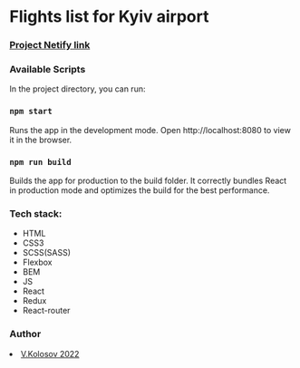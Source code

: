   <html>
    <h1>Flights list for Kyiv airport</h2>
    <h3><a href="https://superb-semifreddo-01cc2b.netlify.app/" target="_blank">Project Netify link </a></h3>

  <h3>  Available Scripts </h3>

In the project directory, you can run:
<h3 dir="auto"><a id="user-content-npm-start" class="anchor" aria-hidden="true" href="#npm-start"></a><code>npm start</code></h3>
Runs the app in the development mode.
Open http://localhost:8080 to view it in the browser.
<h3 dir="auto"><a id="user-content-npm-start" class="anchor" aria-hidden="true" href="#npm-start"></a><code>npm run build</code></h3>
Builds the app for production to the build folder.
It correctly bundles React in production mode and optimizes the build for the best performance.
   <h3>Tech stack:</h3>
    <ul>
      <li>HTML</li>
      <li>CSS3</li>
      <li>SCSS(SASS)</li>
      <li>Flexbox</li>
      <li>BEM</li>
      <li>JS</li>
      <li>React</li>
      <li>Redux</li>
      <li>React-router</li>
    </ul>
    <h3>Author</h3>
     <a href='https://linkedin.com/in/volodymyr-kolosov-b4889438' target="_blank"><li> V.Kolosov 2022 </li></a>
  </html>

